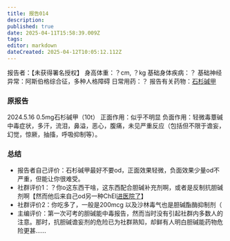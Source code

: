 ```yaml
---
title: 报告014
description: 
published: true
date: 2025-04-11T15:58:39.009Z
tags: 
editor: markdown
dateCreated: 2025-04-12T10:05:12.112Z
---
```


报告者：【未获得署名授权】
身高体重：？cm, ？kg
基础身体疾病：？
基础神经异常：阿斯伯格综合征，多种人格障碍
日常用药：？
报告有关药物：[石杉碱甲](/ChEI/)

### 原报告
2024.5.16
0.5mg石杉碱甲（10t）
正面作用：似乎不明显
负面作用：轻微毒蔁碱中毒症状，多汗，流泪，鼻溢，恶心，腹痛，未见严重反应（包括但不限于谵妄，幻觉，惊厥，抽搐，呼吸抑制等）。

### 总结
- 报告者自己评价：石杉碱甲最好不要od，正面效果轻微，负面效果少量od不严重，但能让你很难受。
- 社群评价1：？你o这东西干啥，这东西配合胆碱补充剂啊，或者是反制抗胆碱剂啊【然而他后来自己od另一种ChEI[进医院了](/ChEI/#%E5%8D%B1%E9%99%A9%E6%8A%A5%E5%91%8A)】
- 社群评价2：你吃多了，一般是200mcg 以及沙林毒气也是胆碱酯酶抑制剂（
- 主编评价：第一次可考的胆碱能中毒报告，然而当时没有引起社群内多数人的注意。那时，抗胆碱谵妄剂的危险已为社群熟知，却鲜有人明白胆碱能药物危险更甚……
